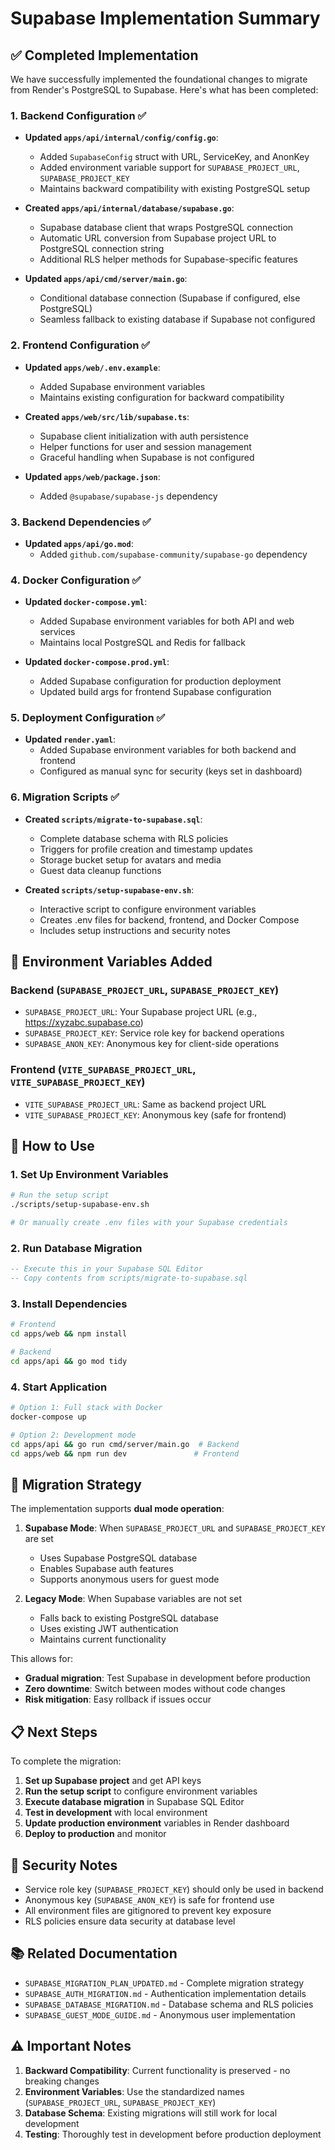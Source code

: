 # Supabase Implementation Summary

## ✅ Completed Implementation

We have successfully implemented the foundational changes to migrate from Render's PostgreSQL to Supabase. Here's what has been completed:

### 1. Backend Configuration ✅
- **Updated `apps/api/internal/config/config.go`**:
  - Added `SupabaseConfig` struct with URL, ServiceKey, and AnonKey
  - Added environment variable support for `SUPABASE_PROJECT_URL`, `SUPABASE_PROJECT_KEY`
  - Maintains backward compatibility with existing PostgreSQL setup

- **Created `apps/api/internal/database/supabase.go`**:
  - Supabase database client that wraps PostgreSQL connection
  - Automatic URL conversion from Supabase project URL to PostgreSQL connection string
  - Additional RLS helper methods for Supabase-specific features

- **Updated `apps/api/cmd/server/main.go`**:
  - Conditional database connection (Supabase if configured, else PostgreSQL)
  - Seamless fallback to existing database if Supabase not configured

### 2. Frontend Configuration ✅
- **Updated `apps/web/.env.example`**:
  - Added Supabase environment variables
  - Maintains existing configuration for backward compatibility

- **Created `apps/web/src/lib/supabase.ts`**:
  - Supabase client initialization with auth persistence
  - Helper functions for user and session management
  - Graceful handling when Supabase is not configured

- **Updated `apps/web/package.json`**:
  - Added `@supabase/supabase-js` dependency

### 3. Backend Dependencies ✅
- **Updated `apps/api/go.mod`**:
  - Added `github.com/supabase-community/supabase-go` dependency

### 4. Docker Configuration ✅
- **Updated `docker-compose.yml`**:
  - Added Supabase environment variables for both API and web services
  - Maintains local PostgreSQL and Redis for fallback

- **Updated `docker-compose.prod.yml`**:
  - Added Supabase configuration for production deployment
  - Updated build args for frontend Supabase configuration

### 5. Deployment Configuration ✅
- **Updated `render.yaml`**:
  - Added Supabase environment variables for both backend and frontend
  - Configured as manual sync for security (keys set in dashboard)

### 6. Migration Scripts ✅
- **Created `scripts/migrate-to-supabase.sql`**:
  - Complete database schema with RLS policies
  - Triggers for profile creation and timestamp updates
  - Storage bucket setup for avatars and media
  - Guest data cleanup functions

- **Created `scripts/setup-supabase-env.sh`**:
  - Interactive script to configure environment variables
  - Creates .env files for backend, frontend, and Docker Compose
  - Includes setup instructions and security notes

## 🔧 Environment Variables Added

### Backend (`SUPABASE_PROJECT_URL`, `SUPABASE_PROJECT_KEY`)
- `SUPABASE_PROJECT_URL`: Your Supabase project URL (e.g., https://xyzabc.supabase.co)
- `SUPABASE_PROJECT_KEY`: Service role key for backend operations
- `SUPABASE_ANON_KEY`: Anonymous key for client-side operations

### Frontend (`VITE_SUPABASE_PROJECT_URL`, `VITE_SUPABASE_PROJECT_KEY`)
- `VITE_SUPABASE_PROJECT_URL`: Same as backend project URL
- `VITE_SUPABASE_PROJECT_KEY`: Anonymous key (safe for frontend)

## 🚀 How to Use

### 1. Set Up Environment Variables
```bash
# Run the setup script
./scripts/setup-supabase-env.sh

# Or manually create .env files with your Supabase credentials
```

### 2. Run Database Migration
```sql
-- Execute this in your Supabase SQL Editor
-- Copy contents from scripts/migrate-to-supabase.sql
```

### 3. Install Dependencies
```bash
# Frontend
cd apps/web && npm install

# Backend
cd apps/api && go mod tidy
```

### 4. Start Application
```bash
# Option 1: Full stack with Docker
docker-compose up

# Option 2: Development mode
cd apps/api && go run cmd/server/main.go  # Backend
cd apps/web && npm run dev               # Frontend
```

## 🔄 Migration Strategy

The implementation supports **dual mode operation**:

1. **Supabase Mode**: When `SUPABASE_PROJECT_URL` and `SUPABASE_PROJECT_KEY` are set
   - Uses Supabase PostgreSQL database
   - Enables Supabase auth features
   - Supports anonymous users for guest mode

2. **Legacy Mode**: When Supabase variables are not set
   - Falls back to existing PostgreSQL database
   - Uses existing JWT authentication
   - Maintains current functionality

This allows for:
- **Gradual migration**: Test Supabase in development before production
- **Zero downtime**: Switch between modes without code changes
- **Risk mitigation**: Easy rollback if issues occur

## 📋 Next Steps

To complete the migration:

1. **Set up Supabase project** and get API keys
2. **Run the setup script** to configure environment variables
3. **Execute database migration** in Supabase SQL Editor
4. **Test in development** with local environment
5. **Update production environment** variables in Render dashboard
6. **Deploy to production** and monitor

## 🔐 Security Notes

- Service role key (`SUPABASE_PROJECT_KEY`) should only be used in backend
- Anonymous key (`SUPABASE_ANON_KEY`) is safe for frontend use
- All environment files are gitignored to prevent key exposure
- RLS policies ensure data security at database level

## 📚 Related Documentation

- `SUPABASE_MIGRATION_PLAN_UPDATED.md` - Complete migration strategy
- `SUPABASE_AUTH_MIGRATION.md` - Authentication implementation details
- `SUPABASE_DATABASE_MIGRATION.md` - Database schema and RLS policies
- `SUPABASE_GUEST_MODE_GUIDE.md` - Anonymous user implementation

## ⚠️ Important Notes

1. **Backward Compatibility**: Current functionality is preserved - no breaking changes
2. **Environment Variables**: Use the standardized names (`SUPABASE_PROJECT_URL`, `SUPABASE_PROJECT_KEY`)
3. **Database Schema**: Existing migrations will still work for local development
4. **Testing**: Thoroughly test in development before production deployment